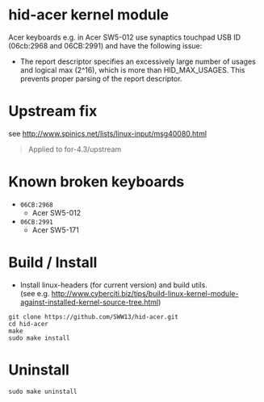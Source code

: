 # hid-acer kernel module

Acer keyboards e.g. in Acer SW5-012 use synaptics touchpad USB ID
(06cb:2968 and 06CB:2991) and have the following issue:
 - The report descriptor specifies an excessively large number of usages
   and logical max (2^16), which is more than HID_MAX_USAGES. This prevents
   proper parsing of the report descriptor.

# Upstream fix
see http://www.spinics.net/lists/linux-input/msg40080.html
> Applied to for-4.3/upstream

# Known broken keyboards
* `06CB:2968`
  * Acer SW5-012
* `06CB:2991`
  * Acer SW5-171

# Build / Install
* Install linux-headers (for current version) and build utils.  
  (see e.g. http://www.cyberciti.biz/tips/build-linux-kernel-module-against-installed-kernel-source-tree.html)

```
git clone https://github.com/SWW13/hid-acer.git
cd hid-acer
make
sudo make install
```

# Uninstall
```
sudo make uninstall
```
